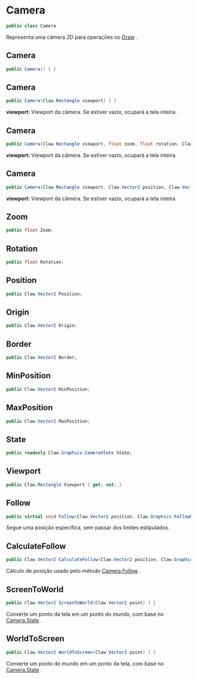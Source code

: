 # Camera
```csharp
public class Camera
```
Representa uma câmera 2D para operações no [Draw](/api/Claw/Graphics/Draw.md#Draw) .<br />
## Camera
```csharp
public Camera() { }
```
## Camera
```csharp
public Camera(Claw.Rectangle viewport) { }
```
**viewport**: Viewport da câmera. Se estiver vazio, ocupará a tela inteira.<br />
## Camera
```csharp
public Camera(Claw.Rectangle viewport, float zoom, float rotation, Claw.Vector2 position, Claw.Vector2 origin, Claw.Vector2 border, Claw.Vector2 minPosition, Claw.Vector2 maxPosition) { }
```
**viewport**: Viewport da câmera. Se estiver vazio, ocupará a tela inteira.<br />
## Camera
```csharp
public Camera(Claw.Rectangle viewport, Claw.Vector2 position, Claw.Vector2 origin, Claw.Vector2 minPosition, Claw.Vector2 maxPosition) { }
```
**viewport**: Viewport da câmera. Se estiver vazio, ocupará a tela inteira.<br />
## Zoom
```csharp
public float Zoom;
```
## Rotation
```csharp
public float Rotation;
```
## Position
```csharp
public Claw.Vector2 Position;
```
## Origin
```csharp
public Claw.Vector2 Origin;
```
## Border
```csharp
public Claw.Vector2 Border;
```
## MinPosition
```csharp
public Claw.Vector2 MinPosition;
```
## MaxPosition
```csharp
public Claw.Vector2 MaxPosition;
```
## State
```csharp
public readonly Claw.Graphics.CameraState State;
```
## Viewport
```csharp
public Claw.Rectangle Viewport { get; set; } 
```
## Follow
```csharp
public virtual void Follow(Claw.Vector2 position, Claw.Graphics.FollowMode mode) { }
```
Segue uma posição específica, sem passar dos limites estipulados.<br />
## CalculateFollow
```csharp
public Claw.Vector2 CalculateFollow(Claw.Vector2 position, Claw.Graphics.FollowMode mode) { }
```
Cálculo de posição usado pelo método [Camera.Follow](/api/Claw/Graphics/Camera.md#Follow) .<br />
## ScreenToWorld
```csharp
public Claw.Vector2 ScreenToWorld(Claw.Vector2 point) { }
```
Converte um ponto da tela em um ponto do mundo, com base no [Camera.State](/api/Claw/Graphics/Camera.md#State) .<br />
## WorldToScreen
```csharp
public Claw.Vector2 WorldToScreen(Claw.Vector2 point) { }
```
Converte um ponto do mundo em um ponto da tela, com base no [Camera.State](/api/Claw/Graphics/Camera.md#State) .<br />
